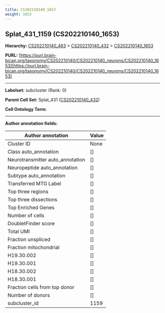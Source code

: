 ```yaml
---
title: CS202210140_1653
weight: 1653
---
```

## Splat_431_1159 (CS202210140_1653)
<b>Hierarchy: </b>
[CS202210140_483](../CS202210140_483) >
[CS202210140_432](../CS202210140_432) >
[CS202210140_1653](../CS202210140_1653)

**PURL:** [https://purl.brain-bican.org/taxonomy/CS202210140/CS202210140_neurons/CS202210140_1653](https://purl.brain-bican.org/taxonomy/CS202210140/CS202210140_neurons/CS202210140_1653)

---


**Labelset:** subcluster (Rank: 0)

**Parent Cell Set:** Splat_431 ([CS202210140_432](../CS202210140_432))



**Cell Ontology Term:** 

[MARKER GENES.]: #


---

[TRANSFERRED ANNOTATIONS.]: #


[AUTHOR ANNOTATION FIELDS.]: #


**Author annotation fields:**

| Author annotation | Value |
|-------------------|-------|
|Cluster ID|None|
|Class auto_annotation|[]|
|Neurotransmitter auto_annotation|[]|
|Neuropeptide auto_annotation|[]|
|Subtype auto_annotation|[]|
|Transferred MTG Label|[]|
|Top three regions|[]|
|Top three dissections|[]|
|Top Enriched Genes|[]|
|Number of cells|[]|
|DoubletFinder score|[]|
|Total UMI|[]|
|Fraction unspliced|[]|
|Fraction mitochondrial|[]|
|H19.30.002|[]|
|H19.30.001|[]|
|H18.30.002|[]|
|H18.30.001|[]|
|Fraction cells from top donor|[]|
|Number of donors|[]|
|subcluster_id|1159|
